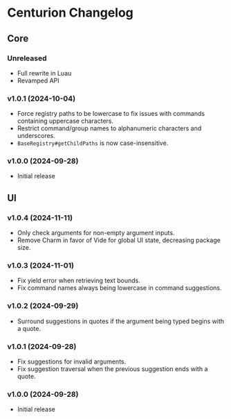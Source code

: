 # Centurion Changelog

## Core

### Unreleased

- Full rewrite in Luau
- Revamped API

### v1.0.1 (2024-10-04)

- Force registry paths to be lowercase to fix issues with commands containing uppercase characters.
- Restrict command/group names to alphanumeric characters and underscores.
- `BaseRegistry#getChildPaths` is now case-insensitive.

### v1.0.0 (2024-09-28)

- Initial release

## UI

### v1.0.4 (2024-11-11)

- Only check arguments for non-empty argument inputs.
- Remove Charm in favor of Vide for global UI state, decreasing package size.

### v1.0.3 (2024-11-01)

- Fix yield error when retrieving text bounds.
- Fix command names always being lowercase in command suggestions.

### v1.0.2 (2024-09-29)

- Surround suggestions in quotes if the argument being typed begins with a quote.

### v1.0.1 (2024-09-28)

- Fix suggestions for invalid arguments.
- Fix suggestion traversal when the previous suggestion ends with a quote.

### v1.0.0 (2024-09-28)

- Initial release
